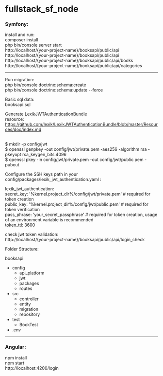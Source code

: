 # fullstack_sf_node

<h3>Symfony:</h3>
install and run:<br/>
composer install <br/>
php bin/console server start<br/>
http://localhost/{your-project-name}/booksapi/public/api<br/>
http://localhost/{your-project-name}/booksapi/public/api<br/>
http://localhost/{your-project-name}/booksapi/public/api/books<br/>
http://localhost/{your-project-name}/booksapi/public/api/categories<br/>

-----------------------

Run migration:<br/>
php bin/console doctrine:schema:create<br/>
php bin/console doctrine:schema:update --force<br/>

Basic sql data:<br/>
booksapi.sql<br/>

Generate LexikJWTAuthenticationBundle<br/>
resource: https://github.com/lexik/LexikJWTAuthenticationBundle/blob/master/Resources/doc/index.md<br/><br/>

$ mkdir -p config/jwt<br/>
$ openssl genpkey -out config/jwt/private.pem -aes256 -algorithm rsa -pkeyopt rsa_keygen_bits:4096<br/>
$ openssl pkey -in config/jwt/private.pem -out config/jwt/public.pem -pubout<br/>

Configure the SSH keys path in your config/packages/lexik_jwt_authentication.yaml :<br/>

lexik_jwt_authentication:<br/>
    secret_key: '%kernel.project_dir%/config/jwt/private.pem' # required for token creation<br/>
    public_key: '%kernel.project_dir%/config/jwt/public.pem'  # required for token verification<br/>
    pass_phrase: 'your_secret_passphrase' # required for token creation, usage of an environment variable is recommended<br/>
    token_ttl: 3600<br/>


check jwt token validation:<br/>
http://localhost/{your-project-name}/booksapi/public/api/login_check
<br/>

Folder Structure:

booksapi
- config
    - api_platform
    - jwt
    - packages
    - routes
- src
    - controller
    - entity
    - migration
    - repository
- test
    - BookTest
- .env

-----------------------

<h3>Angular:</h3>
npm install<br/>
npm start<br/>
http://localhost:4200/login<br/>
<br/>